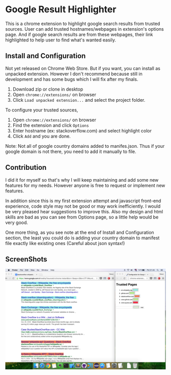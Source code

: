 # Google Result Highlighter

This is a chrome extension to highlight google search results from trusted sources. User can add trusted hostnames/webpages in extension's options page. And if google search results are from these webpages, their link highlighted to help user to find what's wanted easily.

## Install and Configuration

Not yet released on Chrome Web Store. But if you want, you can install as unpacked extension. However I don't recommend because still in development and has some bugs which I will fix after my finals.

1. Download zip or clone in desktop
2. Open `chrome://extensions/` on browser
3. Click `Load unpacked extension...` and select the project folder.


To configure your trusted sources, 

1. Open `chrome://extensions/` on browser
2. Find the extension and click `Options` 
3. Enter hostname (ex: stackoverflow.com) and select highlight color
4. Click `Add` and you are done.

Note: Not all of google country domains added to manifes.json. Thus if your google domain is not there, you need to add it manually to file.

## Contribution

I did it for myself so that's why I will keep maintaining and add some new features for my needs. However anyone is free to request or implement new features.

In addition since this is my first extension attempt and javascript front-end experience, code style may not be good or may work inefficiently. I would be very pleased hear suggestions to improve this. Also my design and html skills are bad as you can see from Options page, so a little help would be very good.

One more thing, as you see note at the end of Install and Configuration section, the least you could do is adding your country domain to manifest file exactly like existing ones (Careful about json syntax!)

## ScreenShots

![SS1](ss/ss1.png)